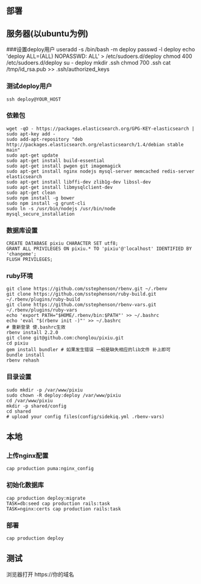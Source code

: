 部署
---------
## 服务器(以ubuntu为例)

###设置deploy用户
    useradd -s /bin/bash -m deploy
    passwd -l deploy
    echo 'deploy ALL=(ALL) NOPASSWD: ALL' > /etc/sudoers.d/deploy
    chmod 400 /etc/sudoers.d/deploy
    su - deploy
    mkdir .ssh
    chmod 700 .ssh
    cat /tmp/id_rsa.pub >> .ssh/authorized_keys

### 测试deploy用户
    ssh deploy@YOUR_HOST

### 依赖包

    wget -qO - https://packages.elasticsearch.org/GPG-KEY-elasticsearch | sudo apt-key add -
    sudo add-apt-repository "deb http://packages.elasticsearch.org/elasticsearch/1.4/debian stable main"
    sudo apt-get update
    sudo apt-get install build-essential
    sudo apt-get install pwgen git imagemagick
    sudo apt-get install nginx nodejs mysql-server memcached redis-server elasticsearch
    sudo apt-get install libffi-dev zlib1g-dev libssl-dev
    sudo apt-get install libmysqlclient-dev
    sudo apt-get clean
    sudo npm install -g bower
    sudo npm install -g grunt-cli
    sudo ln -s /usr/bin/nodejs /usr/bin/node
    mysql_secure_installation

### 数据库设置
    CREATE DATABASE pixiu CHARACTER SET utf8;
    GRANT ALL PRIVILEGES ON pixiu.* TO 'pixiu'@'localhost' IDENTIFIED BY 'changeme';
    FLUSH PRIVILEGES;

### ruby环境

    git clone https://github.com/sstephenson/rbenv.git ~/.rbenv
    git clone https://github.com/sstephenson/ruby-build.git ~/.rbenv/plugins/ruby-build
    git clone https://github.com/sstephenson/rbenv-vars.git ~/.rbenv/plugins/ruby-vars
    echo 'export PATH="$HOME/.rbenv/bin:$PATH"' >> ~/.bashrc
    echo 'eval "$(rbenv init -)"' >> ~/.bashrc
    # 重新登录 使.bashrc生效
    rbenv install 2.2.0
    git clone git@github.com:chonglou/pixiu.git
    cd pixiu
    gem install bundler # 如果发生错误 一般是缺失相应的lib文件 补上即可
    bundle install
    rbenv rehash

### 目录设置
    sudo mkdir -p /var/www/pixiu
    sudo chown -R deploy:deploy /var/www/pixiu
    cd /var/www/pixiu
    mkdir -p shared/config
    cd shared
    # upload your config files(config/sidekiq.yml .rbenv-vars)


## 本地

### 上传nginx配置
    cap production puma:nginx_config
### 初始化数据库
    cap production deploy:migrate
    TASK=db:seed cap production rails:task
    TASK=nginx:certs cap production rails:task
### 部署
    cap production deploy


## 测试
浏览器打开 https://你的域名
